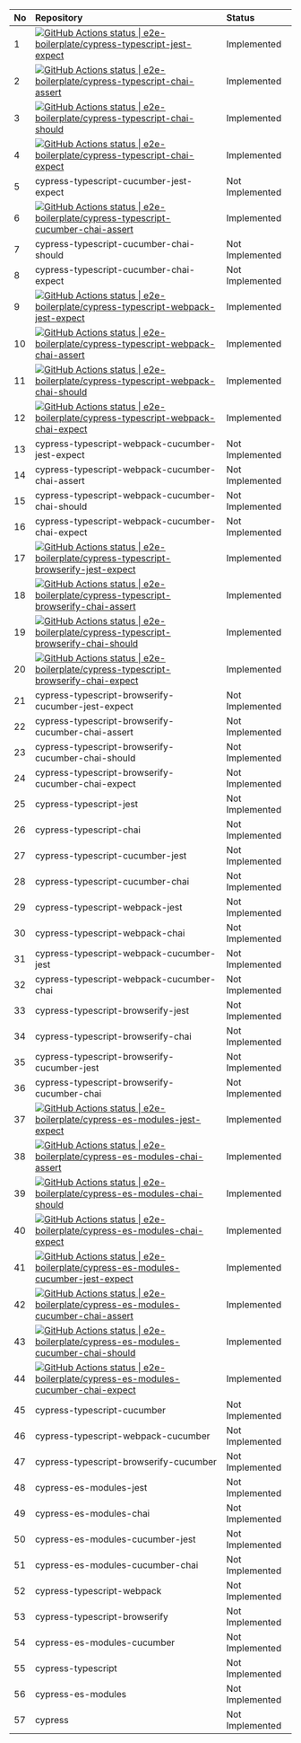 | No | Repository                                                                                                                                                                                                                                                                                                                                                                       | Status          |
| :- | :------------------------------------------------------------------------------------------------------------------------------------------------------------------------------------------------------------------------------------------------------------------------------------------------------------------------------------------------------------------------------- | :-------------- |
| 1  | [![GitHub Actions status &#124; e2e-boilerplate/cypress-typescript-jest-expect](https://github.com/e2e-boilerplate/cypress-typescript-jest-expect/workflows/cypress-typescript-jest-expect/badge.svg)](https://github.com/e2e-boilerplate/cypress-typescript-jest-expect/actions?workflow=cypress-typescript-jest-expect)                                                        | Implemented     |
| 2  | [![GitHub Actions status &#124; e2e-boilerplate/cypress-typescript-chai-assert](https://github.com/e2e-boilerplate/cypress-typescript-chai-assert/workflows/cypress-typescript-chai-assert/badge.svg)](https://github.com/e2e-boilerplate/cypress-typescript-chai-assert/actions?workflow=cypress-typescript-chai-assert)                                                        | Implemented     |
| 3  | [![GitHub Actions status &#124; e2e-boilerplate/cypress-typescript-chai-should](https://github.com/e2e-boilerplate/cypress-typescript-chai-should/workflows/cypress-typescript-chai-should/badge.svg)](https://github.com/e2e-boilerplate/cypress-typescript-chai-should/actions?workflow=cypress-typescript-chai-should)                                                        | Implemented     |
| 4  | [![GitHub Actions status &#124; e2e-boilerplate/cypress-typescript-chai-expect](https://github.com/e2e-boilerplate/cypress-typescript-chai-expect/workflows/cypress-typescript-chai-expect/badge.svg)](https://github.com/e2e-boilerplate/cypress-typescript-chai-expect/actions?workflow=cypress-typescript-chai-expect)                                                        | Implemented     |
| 5  | cypress-typescript-cucumber-jest-expect                                                                                                                                                                                                                                                                                                                                          | Not Implemented |
| 6  | [![GitHub Actions status &#124; e2e-boilerplate/cypress-typescript-cucumber-chai-assert](https://github.com/e2e-boilerplate/cypress-typescript-cucumber-chai-assert/workflows/cypress-typescript-cucumber-chai-assert/badge.svg)](https://github.com/e2e-boilerplate/cypress-typescript-cucumber-chai-assert/actions?workflow=cypress-typescript-cucumber-chai-assert)           | Implemented     |
| 7  | cypress-typescript-cucumber-chai-should                                                                                                                                                                                                                                                                                                                                          | Not Implemented |
| 8  | cypress-typescript-cucumber-chai-expect                                                                                                                                                                                                                                                                                                                                          | Not Implemented |
| 9  | [![GitHub Actions status &#124; e2e-boilerplate/cypress-typescript-webpack-jest-expect](https://github.com/e2e-boilerplate/cypress-typescript-webpack-jest-expect/workflows/cypress-typescript-webpack-jest-expect/badge.svg)](https://github.com/e2e-boilerplate/cypress-typescript-webpack-jest-expect/actions?workflow=cypress-typescript-webpack-jest-expect)                | Implemented     |
| 10 | [![GitHub Actions status &#124; e2e-boilerplate/cypress-typescript-webpack-chai-assert](https://github.com/e2e-boilerplate/cypress-typescript-webpack-chai-assert/workflows/cypress-typescript-webpack-chai-assert/badge.svg)](https://github.com/e2e-boilerplate/cypress-typescript-webpack-chai-assert/actions?workflow=cypress-typescript-webpack-chai-assert)                | Implemented     |
| 11 | [![GitHub Actions status &#124; e2e-boilerplate/cypress-typescript-webpack-chai-should](https://github.com/e2e-boilerplate/cypress-typescript-webpack-chai-should/workflows/cypress-typescript-webpack-chai-should/badge.svg)](https://github.com/e2e-boilerplate/cypress-typescript-webpack-chai-should/actions?workflow=cypress-typescript-webpack-chai-should)                | Implemented     |
| 12 | [![GitHub Actions status &#124; e2e-boilerplate/cypress-typescript-webpack-chai-expect](https://github.com/e2e-boilerplate/cypress-typescript-webpack-chai-expect/workflows/cypress-typescript-webpack-chai-expect/badge.svg)](https://github.com/e2e-boilerplate/cypress-typescript-webpack-chai-expect/actions?workflow=cypress-typescript-webpack-chai-expect)                | Implemented     |
| 13 | cypress-typescript-webpack-cucumber-jest-expect                                                                                                                                                                                                                                                                                                                                  | Not Implemented |
| 14 | cypress-typescript-webpack-cucumber-chai-assert                                                                                                                                                                                                                                                                                                                                  | Not Implemented |
| 15 | cypress-typescript-webpack-cucumber-chai-should                                                                                                                                                                                                                                                                                                                                  | Not Implemented |
| 16 | cypress-typescript-webpack-cucumber-chai-expect                                                                                                                                                                                                                                                                                                                                  | Not Implemented |
| 17 | [![GitHub Actions status &#124; e2e-boilerplate/cypress-typescript-browserify-jest-expect](https://github.com/e2e-boilerplate/cypress-typescript-browserify-jest-expect/workflows/cypress-typescript-browserify-jest-expect/badge.svg)](https://github.com/e2e-boilerplate/cypress-typescript-browserify-jest-expect/actions?workflow=cypress-typescript-browserify-jest-expect) | Implemented     |
| 18 | [![GitHub Actions status &#124; e2e-boilerplate/cypress-typescript-browserify-chai-assert](https://github.com/e2e-boilerplate/cypress-typescript-browserify-chai-assert/workflows/cypress-typescript-browserify-chai-assert/badge.svg)](https://github.com/e2e-boilerplate/cypress-typescript-browserify-chai-assert/actions?workflow=cypress-typescript-browserify-chai-assert) | Implemented     |
| 19 | [![GitHub Actions status &#124; e2e-boilerplate/cypress-typescript-browserify-chai-should](https://github.com/e2e-boilerplate/cypress-typescript-browserify-chai-should/workflows/cypress-typescript-browserify-chai-should/badge.svg)](https://github.com/e2e-boilerplate/cypress-typescript-browserify-chai-should/actions?workflow=cypress-typescript-browserify-chai-should) | Implemented     |
| 20 | [![GitHub Actions status &#124; e2e-boilerplate/cypress-typescript-browserify-chai-expect](https://github.com/e2e-boilerplate/cypress-typescript-browserify-chai-expect/workflows/cypress-typescript-browserify-chai-expect/badge.svg)](https://github.com/e2e-boilerplate/cypress-typescript-browserify-chai-expect/actions?workflow=cypress-typescript-browserify-chai-expect) | Implemented     |
| 21 | cypress-typescript-browserify-cucumber-jest-expect                                                                                                                                                                                                                                                                                                                               | Not Implemented |
| 22 | cypress-typescript-browserify-cucumber-chai-assert                                                                                                                                                                                                                                                                                                                               | Not Implemented |
| 23 | cypress-typescript-browserify-cucumber-chai-should                                                                                                                                                                                                                                                                                                                               | Not Implemented |
| 24 | cypress-typescript-browserify-cucumber-chai-expect                                                                                                                                                                                                                                                                                                                               | Not Implemented |
| 25 | cypress-typescript-jest                                                                                                                                                                                                                                                                                                                                                          | Not Implemented |
| 26 | cypress-typescript-chai                                                                                                                                                                                                                                                                                                                                                          | Not Implemented |
| 27 | cypress-typescript-cucumber-jest                                                                                                                                                                                                                                                                                                                                                 | Not Implemented |
| 28 | cypress-typescript-cucumber-chai                                                                                                                                                                                                                                                                                                                                                 | Not Implemented |
| 29 | cypress-typescript-webpack-jest                                                                                                                                                                                                                                                                                                                                                  | Not Implemented |
| 30 | cypress-typescript-webpack-chai                                                                                                                                                                                                                                                                                                                                                  | Not Implemented |
| 31 | cypress-typescript-webpack-cucumber-jest                                                                                                                                                                                                                                                                                                                                         | Not Implemented |
| 32 | cypress-typescript-webpack-cucumber-chai                                                                                                                                                                                                                                                                                                                                         | Not Implemented |
| 33 | cypress-typescript-browserify-jest                                                                                                                                                                                                                                                                                                                                               | Not Implemented |
| 34 | cypress-typescript-browserify-chai                                                                                                                                                                                                                                                                                                                                               | Not Implemented |
| 35 | cypress-typescript-browserify-cucumber-jest                                                                                                                                                                                                                                                                                                                                      | Not Implemented |
| 36 | cypress-typescript-browserify-cucumber-chai                                                                                                                                                                                                                                                                                                                                      | Not Implemented |
| 37 | [![GitHub Actions status &#124; e2e-boilerplate/cypress-es-modules-jest-expect](https://github.com/e2e-boilerplate/cypress-es-modules-jest-expect/workflows/cypress-es-modules-jest-expect/badge.svg)](https://github.com/e2e-boilerplate/cypress-es-modules-jest-expect/actions?workflow=cypress-es-modules-jest-expect)                                                        | Implemented     |
| 38 | [![GitHub Actions status &#124; e2e-boilerplate/cypress-es-modules-chai-assert](https://github.com/e2e-boilerplate/cypress-es-modules-chai-assert/workflows/cypress-es-modules-chai-assert/badge.svg)](https://github.com/e2e-boilerplate/cypress-es-modules-chai-assert/actions?workflow=cypress-es-modules-chai-assert)                                                        | Implemented     |
| 39 | [![GitHub Actions status &#124; e2e-boilerplate/cypress-es-modules-chai-should](https://github.com/e2e-boilerplate/cypress-es-modules-chai-should/workflows/cypress-es-modules-chai-should/badge.svg)](https://github.com/e2e-boilerplate/cypress-es-modules-chai-should/actions?workflow=cypress-es-modules-chai-should)                                                        | Implemented     |
| 40 | [![GitHub Actions status &#124; e2e-boilerplate/cypress-es-modules-chai-expect](https://github.com/e2e-boilerplate/cypress-es-modules-chai-expect/workflows/cypress-es-modules-chai-expect/badge.svg)](https://github.com/e2e-boilerplate/cypress-es-modules-chai-expect/actions?workflow=cypress-es-modules-chai-expect)                                                        | Implemented     |
| 41 | [![GitHub Actions status &#124; e2e-boilerplate/cypress-es-modules-cucumber-jest-expect](https://github.com/e2e-boilerplate/cypress-es-modules-cucumber-jest-expect/workflows/cypress-es-modules-cucumber-jest-expect/badge.svg)](https://github.com/e2e-boilerplate/cypress-es-modules-cucumber-jest-expect/actions?workflow=cypress-es-modules-cucumber-jest-expect)           | Implemented     |
| 42 | [![GitHub Actions status &#124; e2e-boilerplate/cypress-es-modules-cucumber-chai-assert](https://github.com/e2e-boilerplate/cypress-es-modules-cucumber-chai-assert/workflows/cypress-es-modules-cucumber-chai-assert/badge.svg)](https://github.com/e2e-boilerplate/cypress-es-modules-cucumber-chai-assert/actions?workflow=cypress-es-modules-cucumber-chai-assert)           | Implemented     |
| 43 | [![GitHub Actions status &#124; e2e-boilerplate/cypress-es-modules-cucumber-chai-should](https://github.com/e2e-boilerplate/cypress-es-modules-cucumber-chai-should/workflows/cypress-es-modules-cucumber-chai-should/badge.svg)](https://github.com/e2e-boilerplate/cypress-es-modules-cucumber-chai-should/actions?workflow=cypress-es-modules-cucumber-chai-should)           | Implemented     |
| 44 | [![GitHub Actions status &#124; e2e-boilerplate/cypress-es-modules-cucumber-chai-expect](https://github.com/e2e-boilerplate/cypress-es-modules-cucumber-chai-expect/workflows/cypress-es-modules-cucumber-chai-expect/badge.svg)](https://github.com/e2e-boilerplate/cypress-es-modules-cucumber-chai-expect/actions?workflow=cypress-es-modules-cucumber-chai-expect)           | Implemented     |
| 45 | cypress-typescript-cucumber                                                                                                                                                                                                                                                                                                                                                      | Not Implemented |
| 46 | cypress-typescript-webpack-cucumber                                                                                                                                                                                                                                                                                                                                              | Not Implemented |
| 47 | cypress-typescript-browserify-cucumber                                                                                                                                                                                                                                                                                                                                           | Not Implemented |
| 48 | cypress-es-modules-jest                                                                                                                                                                                                                                                                                                                                                          | Not Implemented |
| 49 | cypress-es-modules-chai                                                                                                                                                                                                                                                                                                                                                          | Not Implemented |
| 50 | cypress-es-modules-cucumber-jest                                                                                                                                                                                                                                                                                                                                                 | Not Implemented |
| 51 | cypress-es-modules-cucumber-chai                                                                                                                                                                                                                                                                                                                                                 | Not Implemented |
| 52 | cypress-typescript-webpack                                                                                                                                                                                                                                                                                                                                                       | Not Implemented |
| 53 | cypress-typescript-browserify                                                                                                                                                                                                                                                                                                                                                    | Not Implemented |
| 54 | cypress-es-modules-cucumber                                                                                                                                                                                                                                                                                                                                                      | Not Implemented |
| 55 | cypress-typescript                                                                                                                                                                                                                                                                                                                                                               | Not Implemented |
| 56 | cypress-es-modules                                                                                                                                                                                                                                                                                                                                                               | Not Implemented |
| 57 | cypress                                                                                                                                                                                                                                                                                                                                                                          | Not Implemented |